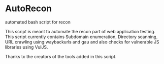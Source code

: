 # AutoRecon
automated bash script for recon

This script is meant to automate the recon part of web application testing. This script currently contains Subdomain enumeration, Directory scanning, URL crawling using waybackurls and gau and also checks for vulnerable JS libraries using VulJS. 

Thanks to the creators of the tools added in this script.
